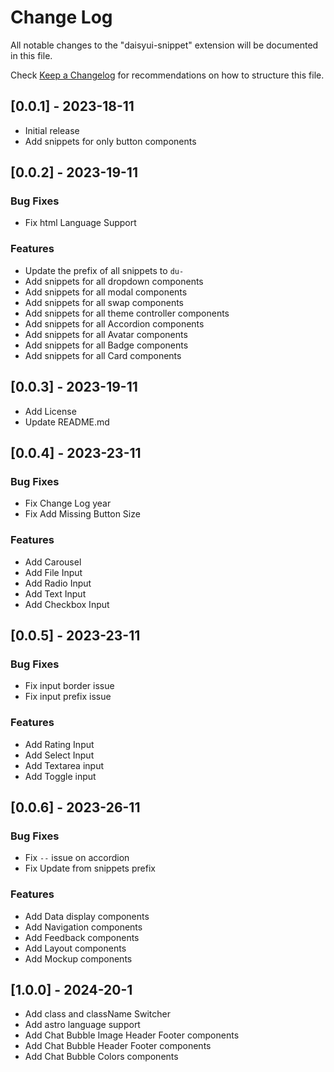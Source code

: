 # Change Log

All notable changes to the "daisyui-snippet" extension will be documented in this file.

Check [Keep a Changelog](http://keepachangelog.com/) for recommendations on how to structure this file.

## [0.0.1] - 2023-18-11

-   Initial release
-   Add snippets for only button components

## [0.0.2] - 2023-19-11

### Bug Fixes

-   Fix html Language Support

### Features

-   Update the prefix of all snippets to `du-`
-   Add snippets for all dropdown components
-   Add snippets for all modal components
-   Add snippets for all swap components
-   Add snippets for all theme controller components
-   Add snippets for all Accordion components
-   Add snippets for all Avatar components
-   Add snippets for all Badge components
-   Add snippets for all Card components

## [0.0.3] - 2023-19-11

-   Add License
-   Update README.md

## [0.0.4] - 2023-23-11

### Bug Fixes

-   Fix Change Log year
-   Fix Add Missing Button Size

### Features

-   Add Carousel
-   Add File Input
-   Add Radio Input
-   Add Text Input
-   Add Checkbox Input

## [0.0.5] - 2023-23-11

### Bug Fixes

-   Fix input border issue
-   Fix input prefix issue

### Features

-   Add Rating Input
-   Add Select Input
-   Add Textarea input
-   Add Toggle input

## [0.0.6] - 2023-26-11

### Bug Fixes

-   Fix `--` issue on accordion
-   Fix Update from snippets prefix

### Features

-   Add Data display components
-   Add Navigation components
-   Add Feedback components
-   Add Layout components
-   Add Mockup components

## [1.0.0] - 2024-20-1

-   Add class and className Switcher
-   Add astro language support
-   Add Chat Bubble Image Header Footer components
-   Add Chat Bubble Header Footer components
-   Add Chat Bubble Colors components
